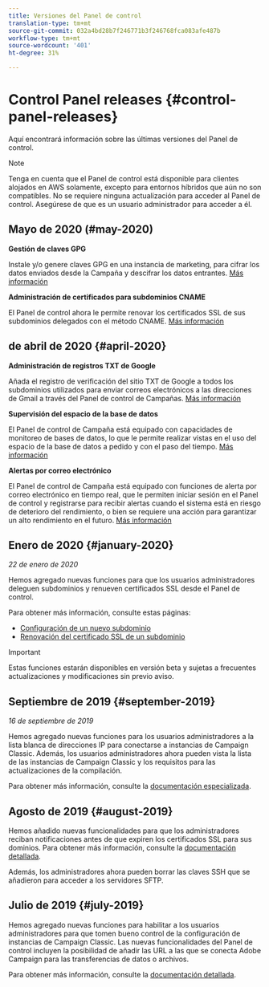```yaml
---
title: Versiones del Panel de control
translation-type: tm+mt
source-git-commit: 032a4bd28b7f246771b3f246768fca083afe487b
workflow-type: tm+mt
source-wordcount: '401'
ht-degree: 31%

---
```



# Control Panel releases {#control-panel-releases}

Aquí encontrará información sobre las últimas versiones del Panel de control.

>[!NOTE]
>
>Tenga en cuenta que el Panel de control está disponible para clientes alojados en AWS solamente, excepto para entornos híbridos que aún no son compatibles. No se requiere ninguna actualización para acceder al Panel de control. Asegúrese de que es un usuario administrador para acceder a él.

## Mayo de 2020 (#may-2020)

**Gestión de claves GPG**

Instale y/o genere claves GPG en una instancia de marketing, para cifrar los datos enviados desde la Campaña y descifrar los datos entrantes. [Más información](instances-settings/using/gpg-keys-management.md)

**Administración de certificados para subdominios CNAME**

El Panel de control ahora le permite renovar los certificados SSL de sus subdominios delegados con el método CNAME. [Más información](subdomains-certificates/using/renewing-subdomain-certificate.md)

## de abril de 2020 {#april-2020}

**Administración de registros TXT de Google**

Añada el registro de verificación del sitio TXT de Google a todos los subdominios utilizados para enviar correos electrónicos a las direcciones de Gmail a través del Panel de control de Campañas. [Más información](subdomains-certificates/using/managing-txt-records.md)

**Supervisión del espacio de la base de datos**

El Panel de control de Campaña está equipado con capacidades de monitoreo de bases de datos, lo que le permite realizar vistas en el uso del espacio de la base de datos a pedido y con el paso del tiempo. [Más información](performance-monitoring/using/database-monitoring.md)

**Alertas por correo electrónico**

El Panel de control de Campaña está equipado con funciones de alerta por correo electrónico en tiempo real, que le permiten iniciar sesión en el Panel de control y registrarse para recibir alertas cuando el sistema está en riesgo de deterioro del rendimiento, o bien se requiere una acción para garantizar un alto rendimiento en el futuro. [Más información](performance-monitoring/using/email-alerting.md)

## Enero de 2020 {#january-2020}

*22 de enero de 2020*

Hemos agregado nuevas funciones para que los usuarios administradores deleguen subdominios y renueven certificados SSL desde el Panel de control.

Para obtener más información, consulte estas páginas:
* [Configuración de un nuevo subdominio](subdomains-certificates/using/setting-up-new-subdomain.md)
* [Renovación del certificado SSL de un subdominio](subdomains-certificates/using/renewing-subdomain-certificate.md)

>[!IMPORTANT]
>
>Estas funciones estarán disponibles en versión beta y sujetas a frecuentes actualizaciones y modificaciones sin previo aviso.

## Septiembre de 2019 {#september-2019}

*16 de septiembre de 2019*

Hemos agregado nuevas funciones para los usuarios administradores a la lista blanca de direcciones IP para conectarse a instancias de Campaign Classic.
Además, los usuarios administradores ahora pueden vista la lista de las instancias de Campaign Classic y los requisitos para las actualizaciones de la compilación.

Para obtener más información, consulte la [documentación especializada](instances-settings/using/ip-whitelisting-instance-access.md).

## Agosto de 2019 {#august-2019}

Hemos añadido nuevas funcionalidades para que los administradores reciban notificaciones antes de que expiren los certificados SSL para sus dominios. Para obtener más información, consulte la [documentación detallada](subdomains-certificates/using/monitoring-ssl-certificates.md).

Además, los administradores ahora pueden borrar las claves SSH que se añadieron para acceder a los servidores SFTP.

## Julio de 2019 {#july-2019}

Hemos agregado nuevas funciones para habilitar a los usuarios administradores para que tomen bueno control de la configuración de instancias de Campaign Classic. Las nuevas funcionalidades del Panel de control incluyen la posibilidad de añadir las URL a las que se conecta Adobe Campaign para las transferencias de datos o archivos.

Para obtener más información, consulte la [documentación detallada](instances-settings/using/url-permissions.md).
